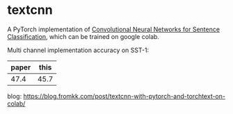 # textcnn

A PyTorch implementation of [Convolutional Neural Networks for Sentence Classification](https://arxiv.org/abs/1408.5882), which can be trained on google colab.

Multi channel implementation accuracy on SST-1:

|paper|this|
|---|---|
|47.4|45.7|


blog: https://blog.fromkk.com/post/textcnn-with-pytorch-and-torchtext-on-colab/
